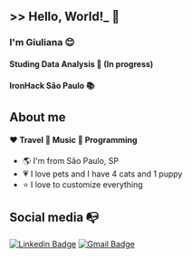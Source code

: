 ## >> Hello, World!_ :wave:

### I'm Giuliana :blush:

#### Studing Data Analysis :robot: (In progress)
#### IronHack São Paulo :books:

## About me
#### :heart: Travel :green_heart: Music :blue_heart: Programming 
- :earth_americas:  I'm from São Paulo, SP
- :heartpulse: I love pets and I have 4 cats and 1 puppy
- :star: I love to customize everything 

## Social media :mailbox_with_no_mail:
[![Linkedin Badge](https://img.shields.io/badge/-LinkedIn-blue?style=flat-square&logo=Linkedin&logoColor=white&link=https://https://www.linkedin.com/in/giulianavcnt/)](https://https://www.linkedin.com/in/giulianavcnt/)
[![Gmail Badge](https://img.shields.io/badge/-Gmail-c14438?style=flat-square&logo=Gmail&logoColor=white&link=mailto:giulianaavicente@gmail.com)](mailto:giulianaavicente@gmail.com)

<!--
**Giuliana92/Giuliana92** is a ✨ _special_ ✨ repository because its `README.md` (this file) appears on your GitHub profile.

Here are some ideas to get you started:

- 🔭 I’m currently working on ...
- 🌱 I’m currently learning ...
- 👯 I’m looking to collaborate on ...
- 🤔 I’m looking for help with ...
- 💬 Ask me about ...
- 📫 How to reach me: ...
- 😄 Pronouns: ...
- ⚡ Fun fact: ...
-->
